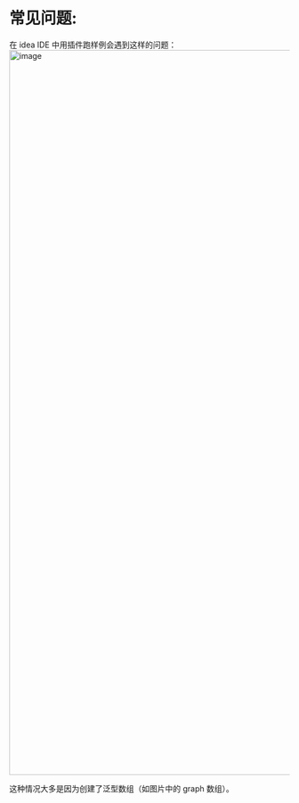 # 常见问题:
在 idea IDE 中用插件跑样例会遇到这样的问题：
<img width="1300" alt="image" src="https://github.com/Outlast18363/the_archive/assets/108510344/c5393d92-f5f1-436f-96ff-d5a5f7fb6c17">

这种情况大多是因为创建了泛型数组（如图片中的 graph 数组）。
